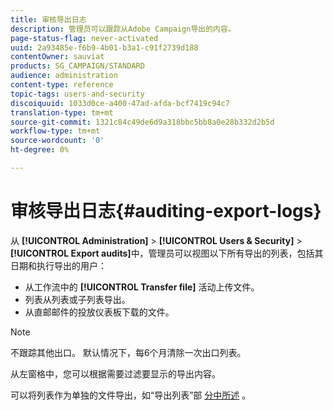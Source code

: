 ```yaml
---
title: 审核导出日志
description: 管理员可以跟踪从Adobe Campaign导出的内容。
page-status-flag: never-activated
uuid: 2a93485e-f6b9-4b01-b3a1-c91f2739d188
contentOwner: sauviat
products: SG_CAMPAIGN/STANDARD
audience: administration
content-type: reference
topic-tags: users-and-security
discoiquuid: 1033d0ce-a400-47ad-afda-bcf7419c94c7
translation-type: tm+mt
source-git-commit: 1321c84c49de6d9a318bbc5bb8a0e28b332d2b5d
workflow-type: tm+mt
source-wordcount: '0'
ht-degree: 0%

---
```



# 审核导出日志{#auditing-export-logs}

从 **[!UICONTROL Administration]** > **[!UICONTROL Users & Security]** > **[!UICONTROL Export audits]**&#x200B;中，管理员可以视图以下所有导出的列表，包括其日期和执行导出的用户：

* 从工作流中的 **[!UICONTROL Transfer file]** 活动上传文件。
* 列表从列表或子列表导出。
* 从直邮邮件的投放仪表板下载的文件。

>[!NOTE]
>
>不跟踪其他出口。 默认情况下，每6个月清除一次出口列表。

从左窗格中，您可以根据需要过滤要显示的导出内容。

可以将列表作为单独的文件导出，如“导出列表”部 [分中所述](../../automating/using/exporting-lists.md) 。
